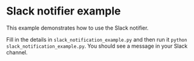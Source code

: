 # Slack notifier example

This example demonstrates how to use the Slack notifier.

Fill in the details in `slack_notification_example.py` and then
run it `python slack_notification_example.py`. You should see a message in your Slack channel.
